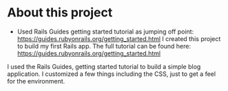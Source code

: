 # About this project

* Used Rails Guides getting started tutorial as jumping off point: https://guides.rubyonrails.org/getting_started.html
I created this project to build my first Rails app. The full tutorial can be found here: https://guides.rubyonrails.org/getting_started.html

I used the Rails Guides, getting started tutorial to build a simple blog application. I customized a few things including the CSS, just to get a feel for the environment.
